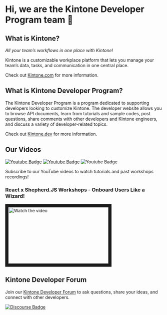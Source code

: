 # Hi, we are the Kintone Developer Program team 🎉

## What is Kintone?
_All your team’s workflows in one place with Kintone_!

Kintone is a customizable workplace platform that lets you manage your team’s data, tasks, and communication in one central place.

Check out [Kintone.com](https://www.kintone.com/) for more information.

## What is Kintone Developer Program?
The Kintone Developer Program is a program dedicated to supporting developers looking to customize Kintone. The developer website allows you to browse API documents, learn from tutorials and sample codes, post questions, share comments with other developers and Kintone engineers, and discuss a variety of developer-related topics.

Check out [Kintone.dev](https://kintone.dev/) for more information.

## Our Videos
[![Youtube Badge](https://img.shields.io/badge/-KintoneDeveloperProgram-darkred?style=for-the-badge&logo=youtube&logoColor=white&link=https://www.youtube.com/c/KintoneDeveloperProgram)](https://www.youtube.com/c/KintoneDeveloperProgram) [![Youtube Badge](https://img.shields.io/youtube/channel/views/UCSdpokTEbUZ7vSE3SflSIZg?style=for-the-badge)](https://www.youtube.com/c/KintoneDeveloperProgram) ![Youtube Badge](https://img.shields.io/youtube/channel/subscribers/UCSdpokTEbUZ7vSE3SflSIZg?style=for-the-badge)

Subscribe to our YouTube videos to watch tutorials and past workshops recordings!

### React x Shepherd.JS Workshops - Onboard Users Like a Wizard!

<a href="http://www.youtube.com/watch?feature=player_embedded&v=rQhRESq_tsc" target="_blank">
 <img src="http://img.youtube.com/vi/rQhRESq_tsc/mqdefault.jpg" alt="Watch the video" width="320" height="180" border="10" />
</a>

## Kintone Developer Forum

Join our [Kintone Developer Forum](https://forum.kintone.dev/) to ask questions, share your ideas, and connect with other developers.

[![Discourse Badge](https://img.shields.io/discourse/topics?server=https%3A%2F%2Fforum.kintone.dev&style=for-the-badge)](https://forum.kintone.dev/)


